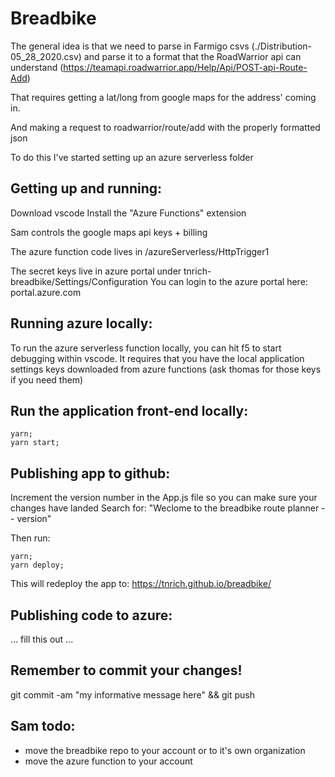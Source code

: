 # Breadbike
The general idea is that we need to parse in Farmigo csvs (./Distribution-05_28_2020.csv) and parse it to a format that the RoadWarrior api can understand (https://teamapi.roadwarrior.app/Help/Api/POST-api-Route-Add)

That requires getting a lat/long from google maps for the address' coming in. 

And making a request to roadwarrior/route/add with the properly formatted json 

To do this I've started setting up an azure serverless folder 


## Getting up and running: 
Download vscode
Install the "Azure Functions" extension 

Sam controls the google maps api keys + billing 



The azure function code lives in /azureServerless/HttpTrigger1 

The secret keys live in azure portal under tnrich-breadbike/Settings/Configuration 
You can login to the azure portal here: 
portal.azure.com


## Running azure locally:
To run the azure serverless function locally, you can hit f5 to start debugging within vscode. 
It requires that you have the local application settings keys downloaded from azure functions (ask thomas for those keys if you need them)

## Run the application front-end locally:
```
yarn;
yarn start;
```


## Publishing app to github: 
Increment the version number in the App.js file so you can make sure your changes have landed 
Search for: "Weclome to the breadbike route planner -- version"

Then run:
```
yarn;
yarn deploy;
```

This will redeploy the app to: https://tnrich.github.io/breadbike/

## Publishing code to azure: 
... fill this out ...

## Remember to commit your changes! 

git commit -am "my informative message here" && git push


## Sam todo: 
 - move the breadbike repo to your account or to it's own organization 
 - move the azure function to your account 
 